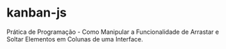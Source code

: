 # kanban-js
Prática de Programação - Como Manipular a Funcionalidade de Arrastar e Soltar Elementos em Colunas de uma Interface.
